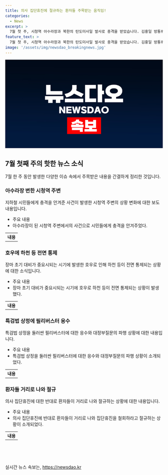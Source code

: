 ```yaml
---
title: 의사 집단휴진에 절규하는 환자들 주목받는 움직임!
categories:
  - News
excerpt: >
  7월 첫 주, 시청역 아수라장과 북한의 탄도미사일 발사로 충격을 받았습니다. 김홍일 방통위원장의 사퇴와 특검법 상정 등 국내 정치적인 이슈도 끊이지 않았습니다. 또한, 의사 집단휴진과 바이든의 사퇴론 역시 이슈였습니다. 이에 주목하며, 다음 주도 기대해봅시다.
feature_text: >
  7월 첫 주, 시청역 아수라장과 북한의 탄도미사일 발사로 충격을 받았습니다. 김홍일 방통위원장의 사퇴와 특검법 상정 등 국내 정치적인 이슈도 끊이지 않았습니다. 또한, 의사 집단휴진과 바이든의 사퇴론 역시 이슈였습니다. 이에 주목하며, 다음 주도 기대해봅시다.
image: '/assets/img/newsdao_breakingnews.jpg'
---
```


<p><img src="/assets/img/newsdao_breakingnews.jpg" alt="implanttips 속보" /></p>

<h2 data-ke-size="size26">7월 첫째 주의 핫한 뉴스 소식</h2>

<p data-ke-size="size16">7월 한 주 동안 발생한 다양한 이슈 속에서 주목받은 내용을 간결하게 정리한 것입니다.</p>

<h3>아수라장 변한 시청역 주변</h3>

<p data-ke-size="size16">지하철 시민들에게 충격을 안겨준 사건이 발생한 시청역 주변의 상황 변화에 대한 보도 내용입니다.</p>

<ul>
    <li>주요 내용</li>
    <li>아수라장이 된 시청역 주변에서의 사건으로 시민들에게 충격을 안겨주었다.</li>
</ul>

<table>
    <tr>
        <td style="text-align: center; height: 17px;"><b>내용</b></td>
    </tr>
</table>

<h3>호우에 하천 등 전면 통제</h3>

<p data-ke-size="size16">장마 초기 대비가 중요시되는 시기에 발생한 호우로 인해 하천 등이 전면 통제되는 상황에 대한 소식입니다.</p>

<ul>
    <li>주요 내용</li>
    <li>장마 초기 대비가 중요시되는 시기에 호우로 하천 등이 전면 통제되는 상황이 발생했다.</li>
</ul>

<table>
    <tr>
        <td style="text-align: center; height: 17px;"><b>내용</b></td>
    </tr>
</table>

<h3>특검법 상정에 필리버스터 응수</h3>

<p data-ke-size="size16">특검법 상정을 둘러싼 필리버스터에 대한 응수와 대정부질문의 파행 상황에 대한 내용입니다.</p>

<ul>
    <li>주요 내용</li>
    <li>특검법 상정을 둘러싼 필리버스터에 대한 응수와 대정부질문의 파행 상황이 소개되었다.</li>
</ul>

<table>
    <tr>
        <td style="text-align: center; height: 17px;"><b>내용</b></td>
    </tr>
</table>

<h3>환자들 거리로 나와 절규</h3>

<p data-ke-size="size16">의사 집단휴진에 대한 반대로 환자들이 거리로 나와 절규하는 상황에 대한 내용입니다.</p>

<ul>
    <li>주요 내용</li>
    <li>의사 집단휴진에 반대로 환자들이 거리로 나와 집단휴진을 철회하라고 절규하는 상황이 소개되었다.</li>
</ul>

<table>
    <tr>
        <td style="text-align: center; height: 17px;"><b>내용</b></td>
    </tr>
</table>

<p data-ke-size="size16">&nbsp;</p>

<p data-ke-size="size16">&nbsp;</p>
실시간 뉴스 속보는, <a href="https://newsdao.kr" rel="dofollow">https://newsdao.kr</a>


